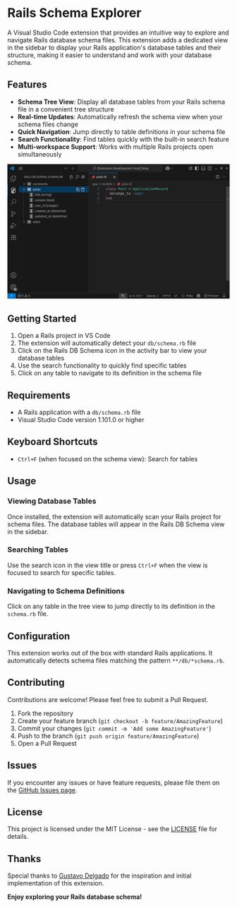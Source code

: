 # Rails Schema Explorer

A Visual Studio Code extension that provides an intuitive way to explore and navigate Rails database schema files. This extension adds a dedicated view in the sidebar to display your Rails application's database tables and their structure, making it easier to understand and work with your database schema.

## Features

- **Schema Tree View**: Display all database tables from your Rails schema file in a convenient tree structure
- **Real-time Updates**: Automatically refresh the schema view when your schema files change
- **Quick Navigation**: Jump directly to table definitions in your schema file
- **Search Functionality**: Find tables quickly with the built-in search feature
- **Multi-workspace Support**: Works with multiple Rails projects open simultaneously

![Rails Schema Explorer](https://github.com/wilfison/vscode-rails-db-schema/raw/HEAD/resources/preview.png)

## Getting Started

1. Open a Rails project in VS Code
2. The extension will automatically detect your `db/schema.rb` file
3. Click on the Rails DB Schema icon in the activity bar to view your database tables
4. Use the search functionality to quickly find specific tables
5. Click on any table to navigate to its definition in the schema file

## Requirements

- A Rails application with a `db/schema.rb` file
- Visual Studio Code version 1.101.0 or higher

## Keyboard Shortcuts

- `Ctrl+F` (when focused on the schema view): Search for tables

## Usage

### Viewing Database Tables

Once installed, the extension will automatically scan your Rails project for schema files. The database tables will appear in the Rails DB Schema view in the sidebar.

### Searching Tables

Use the search icon in the view title or press `Ctrl+F` when the view is focused to search for specific tables.

### Navigating to Schema Definitions

Click on any table in the tree view to jump directly to its definition in the `schema.rb` file.

## Configuration

This extension works out of the box with standard Rails applications. It automatically detects schema files matching the pattern `**/db/*schema.rb`.

## Contributing

Contributions are welcome! Please feel free to submit a Pull Request.

1. Fork the repository
2. Create your feature branch (`git checkout -b feature/AmazingFeature`)
3. Commit your changes (`git commit -m 'Add some AmazingFeature'`)
4. Push to the branch (`git push origin feature/AmazingFeature`)
5. Open a Pull Request

## Issues

If you encounter any issues or have feature requests, please file them on the [GitHub Issues page](https://github.com/wilfison/vscode-rails-db-schema/issues).

## License

This project is licensed under the MIT License - see the [LICENSE](LICENSE) file for details.

## Thanks

Special thanks to [Gustavo Delgado](https://github.com/tavo/vscode-rails-schema-extension) for the inspiration and initial implementation of this extension.

**Enjoy exploring your Rails database schema!**
